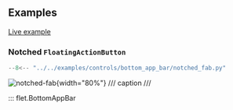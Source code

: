 ## Examples

[Live example](https://flet-controls-gallery.fly.dev/navigation/bottomappbar)

### Notched `FloatingActionButton`

```python
--8<-- "../../examples/controls/bottom_app_bar/notched_fab.py"
```

![notched-fab](../../examples/controls/bottom_app_bar/media/notched_fab.png){width="80%"}
/// caption
///

::: flet.BottomAppBar
